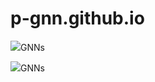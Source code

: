 # p-gnn.github.io

![](http://latex.codecogs.com/gif.latex?{^p})GNNs

![](https://latex.codecogs.com/svg.latex?{^p})GNNs
